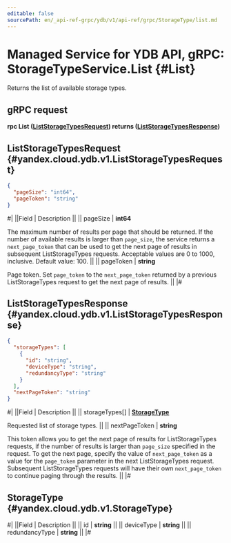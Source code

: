 ```yaml
---
editable: false
sourcePath: en/_api-ref-grpc/ydb/v1/api-ref/grpc/StorageType/list.md
---
```


# Managed Service for YDB API, gRPC: StorageTypeService.List {#List}

Returns the list of available storage types.

## gRPC request

**rpc List ([ListStorageTypesRequest](#yandex.cloud.ydb.v1.ListStorageTypesRequest)) returns ([ListStorageTypesResponse](#yandex.cloud.ydb.v1.ListStorageTypesResponse))**

## ListStorageTypesRequest {#yandex.cloud.ydb.v1.ListStorageTypesRequest}

```json
{
  "pageSize": "int64",
  "pageToken": "string"
}
```

#|
||Field | Description ||
|| pageSize | **int64**

The maximum number of results per page that should be returned. If the number of available
results is larger than `page_size`, the service returns a `next_page_token` that can be used
to get the next page of results in subsequent ListStorageTypes requests.
Acceptable values are 0 to 1000, inclusive. Default value: 100. ||
|| pageToken | **string**

Page token. Set `page_token` to the `next_page_token` returned by a previous ListStorageTypes
request to get the next page of results. ||
|#

## ListStorageTypesResponse {#yandex.cloud.ydb.v1.ListStorageTypesResponse}

```json
{
  "storageTypes": [
    {
      "id": "string",
      "deviceType": "string",
      "redundancyType": "string"
    }
  ],
  "nextPageToken": "string"
}
```

#|
||Field | Description ||
|| storageTypes[] | **[StorageType](#yandex.cloud.ydb.v1.StorageType)**

Requested list of storage types. ||
|| nextPageToken | **string**

This token allows you to get the next page of results for ListStorageTypes requests,
if the number of results is larger than `page_size` specified in the request.
To get the next page, specify the value of `next_page_token` as a value for
the `page_token` parameter in the next ListStorageTypes request. Subsequent ListStorageTypes
requests will have their own `next_page_token` to continue paging through the results. ||
|#

## StorageType {#yandex.cloud.ydb.v1.StorageType}

#|
||Field | Description ||
|| id | **string** ||
|| deviceType | **string** ||
|| redundancyType | **string** ||
|#